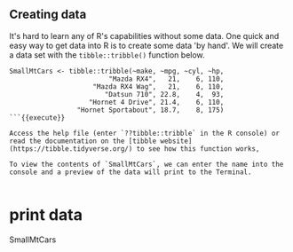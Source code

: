 ## Creating data

It's hard to learn any of R's capabilities without some data. One quick and easy way to get data into R is to create some data 'by hand'. We will create a data set with the `tibble::tribble()` function below.

```
SmallMtCars <- tibble::tribble(~make, ~mpg, ~cyl, ~hp,
                         "Mazda RX4",   21,    6, 110,
                     "Mazda RX4 Wag",   21,    6, 110,
                        "Datsun 710", 22.8,    4,  93,
                    "Hornet 4 Drive", 21.4,    6, 110,
                 "Hornet Sportabout", 18.7,    8, 175)
```{{execute}}

Access the help file (enter `??tibble::tribble` in the R console) or read the documentation on the [tibble website](https://tibble.tidyverse.org/) to see how this function works,

To view the contents of `SmallMtCars`, we can enter the name into the console and a preview of the data will print to the Terminal.


```
# print data
SmallMtCars
```{{execute}}
